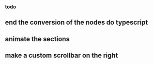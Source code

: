 ### todo

## end the conversion of the nodes do typescript
## animate the sections
## make a custom scrollbar on the right
